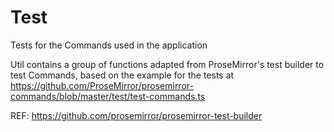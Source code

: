 # Test

Tests for the Commands used in the application

Util contains a group of functions adapted from ProseMirror's test builder to test Commands,
based on the example for the tests at https://github.com/ProseMirror/prosemirror-commands/blob/master/test/test-commands.ts

REF: https://github.com/prosemirror/prosemirror-test-builder
